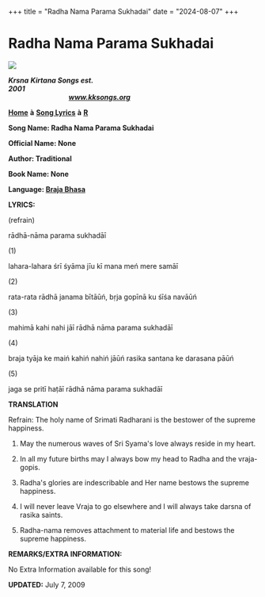 +++
title = "Radha Nama Parama Sukhadai"
date = "2024-08-07"
+++

# Radha Nama Parama Sukhadai
**[![](http://kksongs.org/image_files/image002.jpg)](http://kksongs.org/)**

**_Krsna_** **_Kirtana Songs est. 2001_**                                                                                                                                                      **_www.kksongs.org_**

**[Home](http://kksongs.org/)** **à** **[Song Lyrics](http://kksongs.org/lyrics.html)** **à** **[R](http://kksongs.org/songs/song_r.html)**

**Song Name: Radha Nama Parama Sukhadai**

**Official Name: None**

**Author: Traditional**

**Book Name: None**

**Language: [Braja Bhasa](http://kksongs.org/language/list/braja_bhasa.html)**

**LYRICS:**

(refrain)

rādhā-nāma parama sukhadāī

(1)

lahara-lahara śrī śyāma jīu kī mana meń mere samāī

(2)

rata-rata rādhā janama bītāūń, bṛja gopīnā ku śīśa navāūń

(3)

mahimā kahi nahi jāī rādhā nāma parama sukhadāī

(4)

braja tyāja ke maiń kahiń nahiń jāūń rasika santana ke darasana pāūń

(5)

jaga se pritī haṭāī rādhā nāma parama sukhadāī

**TRANSLATION**

Refrain: The holy name of Srimati Radharani is the bestower of the supreme happiness.

1) May the numerous waves of Sri Syama's love always reside in my heart.

2) In all my future births may I always bow my head to Radha and the vraja-gopis.

3) Radha's glories are indescribable and Her name bestows the supreme happiness.

4) I will never leave Vraja to go elsewhere and I will always take darsna of rasika saints.

5) Radha-nama removes attachment to material life and bestows the supreme happiness.

**REMARKS/EXTRA INFORMATION:**

No Extra Information available for this song!

**UPDATED:** July 7, 2009
